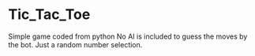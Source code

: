 # Tic_Tac_Toe
Simple game coded from python
No AI is included to guess the moves by the bot. Just a random number selection.
